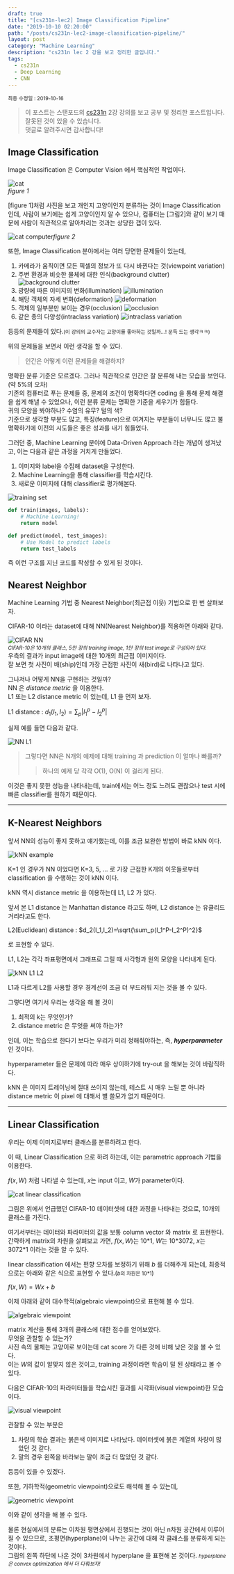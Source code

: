 ```yaml
---
draft: true
title: "[cs231n-lec2] Image Classification Pipeline"
date: "2019-10-10 02:20:00"
path: "/posts/cs231n-lec2-image-classification-pipeline/"
layout: post
category: "Machine Learning"
description: "cs231n lec 2 강을 보고 정리한 글입니다."
tags:
  - cs231n
  - Deep Learning
  - CNN
---
```


<small>최종 수정일 : 2019-10-16</small>

> 이 포스트는 스탠포드의 [cs231n](http://cs231n.stanford.edu) 2강 강의를 보고 공부 및 정리한 포스트입니다.  
> 잘못된 것이 있을 수 있습니다.  
> 댓글로 알려주시면 감사합니다!  

## Image Classification

Image Classification 은 Computer Vision 에서 핵심적인 작업이다.

![cat](./image1.png)  
*figure 1*
  
\[figure 1\]처럼 사진을 보고 개인지 고양이인지 분류하는 것이 Image Classification 인데, 사람이 보기에는 쉽게 고양이인지 알 수 있으나, 컴퓨터는 \[그림2\]와 같이 보기 때문에 사람이 직관적으로 알아차리는 것과는 상당한 갭이 있다.

![cat computer](./image2.png)*figure 2*
  
또한, Image Classification 분야에서는 여러 당면한 문제들이 있는데,

1. 카메라가 움직이면 모든 픽셀의 정보가 또 다시 바뀐다는 것(viewpoint variation)
2. 주변 환경과 비슷한 물체에 대한 인식(background clutter)
    ![background clutter](./image3.png)
3. 광량에 따른 이미지의 변화(illumination)
    ![illumination](./image4.png)
4. 해당 객체의 자세 변화(deformation)
    ![deformation](./image5.png)
5. 객체의 일부분만 보이는 경우(occlusion)
    ![occlusion](./image6.png)
6. 같은 종의 다양성(intraclass variation)
    ![intraclass variation](./image7.png)

등등의 문제들이 있다.<small>(이 강의의 교수자는 고양이를 좋아하는 것일까...! 문득 드는 생각ㅋㅋ)</small>
  
위의 문제들을 보면서 이런 생각을 할 수 있다.  

> 인간은 어떻게 이런 문제들을 해결하지?  

명확한 분류 기준은 모르겠다. 그러나 직관적으로 인간은 잘 분류해 내는 모습을 보인다.(약 5%의 오차)  
기존의 컴퓨터로 푸는 문제들 중, 문제의 조건이 명확하다면 coding 을 통해 문제 해결을 쉽게 해낼 수 있었으나, 이런 분류 문제는 명확한 기준을 세우기가 힘들다.  
귀의 모양을 봐야하나? 수염의 유무? 털의 색?  
기준으로 생각할 부분도 많고, 특징(feature)으로 여겨지는 부분들이 너무나도 많고 불명확하기에 이전의 시도들은 좋은 성과를 내기 힘들었다.  

그러던 중, Machine Learning 분야에 Data-Driven Approach 라는 개념이 생겨났고, 이는 다음과 같은 과정을 거치게 만들었다.

1. 이미지와 label을 수집해 dataset을 구성한다.
2. Machine Learning을 통해 classifier를 학습시킨다.
3. 새로운 이미지에 대해 classifier로 평가해본다.

![training set](./image8.png)

```python
def train(images, labels):
    # Machine Learning!
    return model

def predict(model, test_images):
    # Use Model to predict labels
    return test_labels
```
  
즉 이런 구조를 지닌 코드를 작성할 수 있게 된 것이다.
  
## Nearest Neighbor

Machine Learning 기법 중 Nearest Neighbor(최근접 이웃) 기법으로 한 번 살펴보자.  

CIFAR-10 이라는 dataset에 대해 NN(Nearest Neighbor)를 적용하면 아래와 같다.

![CIFAR NN](./image9.png)  
<small>_CIFAR-10은 10개의 클래스, 5만 장의 training image, 1만 장의 test image로 구성되어 있다._</small>  
우측의 결과가 input image에 대한 10개의 최근접 이미지이다.  
잘 보면 첫 사진이 배(ship)인데 가장 근접한 사진이 새(bird)로 나타나고 있다.  

그나저나 어떻게 NN을 구현하는 것일까?  
NN 은 _distance metric_ 을 이용한다.  
L1 또는 L2 distance metric 이 있는데, L1 을 먼저 보자.

L1 distance : $d_1(I_1,I_2)=\sum_p \left| I_1^p-I_2^p \right|$

실제 예를 들면 다음과 같다.  

![NN L1](./image10.png)
  
> 그렇다면 NN은 N개의 예제에 대해 training 과 prediction 이 얼마나 빠를까?  
>> 하나의 예제 당 각각 O(1), O(N) 이 걸리게 된다.  

이것은 좋지 못한 성능을 나타내는데, train에서는 어느 정도 느려도 괜찮으나 test 시에 빠른 classifier를 원하기 때문이다.  

---

## K-Nearest Neighbors

앞서 NN의 성능이 좋지 못하고 얘기했는데, 이를 조금 보완한 방법이 바로 kNN 이다.

![kNN example](./image11.png)
  
K=1 인 경우가 NN 이었다면 K=3, 5, ... 로 가장 근접한 K개의 이웃들로부터 classification 을 수행하는 것이 kNN 이다.  
  
kNN 역시 distance metric 을 이용하는데 L1, L2 가 있다.  

앞서 본 L1 distance 는 Manhattan distance 라고도 하며, L2 distance 는 유클리드 거리라고도 한다.  

L2(Euclidean) distance : $d_2(I_1,I_2)=\sqrt{\sum_p(I_1^P-I_2^P)^2}$

로 표현할 수 있다.  

L1, L2는 각각 좌표평면에서 그래프로 그릴 때 사각형과 원의 모양을 나타내게 된다.  

![kNN L1 L2](./image12.png)

L1과 다르게 L2를 사용할 경우 경계선이 조금 더 부드러워 지는 것을 볼 수 있다.  

그렇다면 여기서 우리는 생각을 해 볼 것이

1. 최적의 k는 무엇인가?
2. distance metric 은 무엇을 써야 하는가?  

인데, 이는 학습으로 한다기 보다는 우리가 미리 정해줘야하는, 즉, ___hyperparameter___ 인 것이다.  

hyperparameter 들은 문제에 따라 매우 상이하기에 try-out 을 해보는 것이 바람직하다.  

kNN 은 이미지 트레이닝에 절대 쓰이지 않는데, 테스트 시 매우 느릴 뿐 아니라 distance metric 이 pixel 에 대해서 별 쓸모가 없기 때문이다.  

---

## Linear Classification

우리는 이제 이미지로부터 클래스를 분류하려고 한다.  

이 때, Linear Classification 으로 하려 하는데, 이는 parametric approach 기법을 이용한다.  

$f(x,W)$ 처럼 나타낼 수 있는데, $x$는 input 이고, $W$가 parameter이다.  

![cat linear classification](./image13.png)

그림은 위에서 언급했던 CIFAR-10 데이터셋에 대한 과정을 나타내는 것으로, 10개의 클래스를 가진다.  

여기서부터는 데이터와 파라미터의 값을 보통 column vector 와 matrix 로 표현한다.  
간략하게 matrix의 차원을 살펴보고 가면, $f(x,W)$는 10\*1, $W$는 10\*3072, $x$는 3072\*1 이라는 것을 알 수 있다.  

linear classification 에서는 편향 오차를 보정하기 위해 $b$ 를 더해주게 되는데, 최종적으로는 아래와 같은 식으로 표현할 수 있다.(<small>$b$의 차원은 10\*1</small>)  

$f(x,W) = Wx + b$  

이제 아래와 같이 대수학적(algebraic viewpoint)으로 표현해 볼 수 있다.  

![algebraic viewpoint](./image14.png)

matrix 계산을 통해 3개의 클래스에 대한 점수를 얻어보았다.  
무엇을 관찰할 수 있는가?  
사진 속의 물체는 고양이로 보이는데 cat score 가 다른 것에 비해 낮은 것을 볼 수 있다.  
이는 $W$의 값이 알맞지 않은 것이고, training 과정이라면 학습이 덜 된 상태라고 볼 수 있다.  

다음은 CIFAR-10의 파라미터들을 학습시킨 결과를 시각화(visual viewpoint)한 모습이다.

![visual viewpoint](./image15.png)  

관찰할 수 있는 부분은

1. 차량의 학습 결과는 붉은색 이미지로 나타났다. 데이터셋에 붉은 계열의 차량이 많았던 것 같다.
2. 말의 경우 왼쪽을 바라보는 말이 조금 더 많았던 것 같다.

등등이 있을 수 있겠다.  

또한, 기하학적(geometric viewpoint)으로도 해석해 볼 수 있는데,

![geometric viewpoint](./image16.png)

이와 같이 생각을 해 볼 수 있다.  

물론 현실에서의 분류는 이차원 평면상에서 진행되는 것이 아닌 n차원 공간에서 이루어 질 수 있으므로, 초평면(hyperplane)이 나누는 공간에 대해 각 클래스를 분류하게 되는 것이다.  
그림의 왼쪽 하단에 나온 것이 3차원에서 hyperplane 을 표현해 본 것이다. <small>_hyperplane 은 convex optimization 에서 더 다뤄보자!_</small>  

